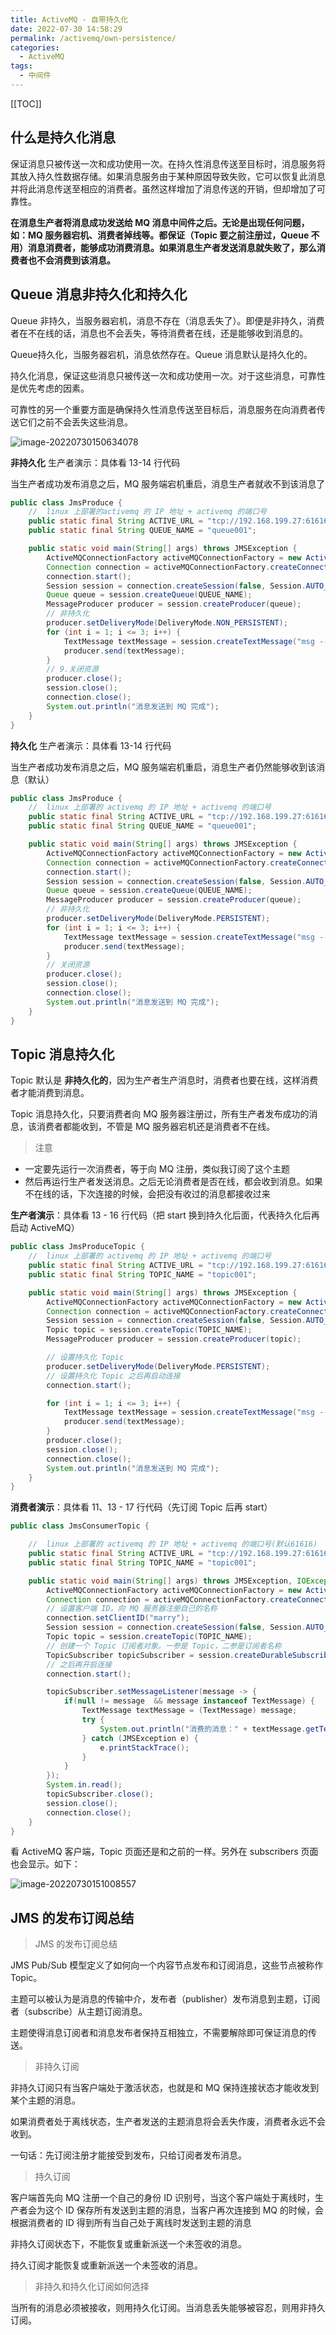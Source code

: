 ```yaml
---
title: ActiveMQ - 自带持久化
date: 2022-07-30 14:58:29
permalink: /activemq/own-persistence/
categories:
  - ActiveMQ
tags: 
  - 中间件
---
```


[[TOC]]



## 什么是持久化消息

保证消息只被传送一次和成功使用一次。在持久性消息传送至目标时，消息服务将其放入持久性数据存储。如果消息服务由于某种原因导致失败，它可以恢复此消息并将此消息传送至相应的消费者。虽然这样增加了消息传送的开销，但却增加了可靠性。

**在消息生产者将消息成功发送给 MQ 消息中间件之后。无论是出现任何问题，如：MQ 服务器宕机、消费者掉线等。都保证（Topic 要之前注册过，Queue 不用）消息消费者，能够成功消费消息。如果消息生产者发送消息就失败了，那么消费者也不会消费到该消息。**

## Queue 消息非持久化和持久化

Queue 非持久，当服务器宕机，消息不存在（消息丢失了）。即便是非持久，消费者在不在线的话，消息也不会丢失，等待消费者在线，还是能够收到消息的。

Queue持久化，当服务器宕机，消息依然存在。Queue 消息默认是持久化的。

持久化消息，保证这些消息只被传送一次和成功使用一次。对于这些消息，可靠性是优先考虑的因素。

可靠性的另一个重要方面是确保持久性消息传送至目标后，消息服务在向消费者传送它们之前不会丢失这些消息。

![image-20220730150634078](https://cdn.jsdelivr.net/gh/Kele-Bingtang/static/img/ActiveMQ/20220730150635.png)

**非持久化** 生产者演示：具体看 13-14 行代码

当生产者成功发布消息之后，MQ 服务端宕机重启，消息生产者就收不到该消息了

```java {13-14}
public class JmsProduce {
    //  linux 上部署的activemq 的 IP 地址 + activemq 的端口号
    public static final String ACTIVE_URL = "tcp://192.168.199.27:61616";
    public static final String QUEUE_NAME = "queue001";

    public static void main(String[] args) throws JMSException {
        ActiveMQConnectionFactory activeMQConnectionFactory = new ActiveMQConnectionFactory(ACTIVE_URL);
        Connection connection = activeMQConnectionFactory.createConnection();
        connection.start();
        Session session = connection.createSession(false, Session.AUTO_ACKNOWLEDGE);
        Queue queue = session.createQueue(QUEUE_NAME);
        MessageProducer producer = session.createProducer(queue);
        // 非持久化
        producer.setDeliveryMode(DeliveryMode.NON_PERSISTENT);
        for (int i = 1; i <= 3; i++) {
            TextMessage textMessage = session.createTextMessage("msg --- " + i);
            producer.send(textMessage);
        }
        // 9.关闭资源
        producer.close();
        session.close();
        connection.close();
        System.out.println("消息发送到 MQ 完成");
    }
}
```

**持久化** 生产者演示：具体看 13-14 行代码

当生产者成功发布消息之后，MQ 服务端宕机重启，消息生产者仍然能够收到该消息（默认）

```java {13-14}
public class JmsProduce {
    //  linux 上部署的 activemq 的 IP 地址 + activemq 的端口号
    public static final String ACTIVE_URL = "tcp://192.168.199.27:61616";
    public static final String QUEUE_NAME = "queue001";

    public static void main(String[] args) throws JMSException {
        ActiveMQConnectionFactory activeMQConnectionFactory = new ActiveMQConnectionFactory(ACTIVE_URL);
        Connection connection = activeMQConnectionFactory.createConnection();
        connection.start();
        Session session = connection.createSession(false, Session.AUTO_ACKNOWLEDGE);
        Queue queue = session.createQueue(QUEUE_NAME);
        MessageProducer producer = session.createProducer(queue);
        // 非持久化
        producer.setDeliveryMode(DeliveryMode.PERSISTENT);
        for (int i = 1; i <= 3; i++) {
            TextMessage textMessage = session.createTextMessage("msg --- " + i);
            producer.send(textMessage);
        }
        // 关闭资源
        producer.close();
        session.close();
        connection.close();
        System.out.println("消息发送到 MQ 完成");
    }
}
```

## Topic 消息持久化

Topic 默认是 **非持久化的**，因为生产者生产消息时，消费者也要在线，这样消费者才能消费到消息。

Topic 消息持久化，只要消费者向 MQ 服务器注册过，所有生产者发布成功的消息，该消费者都能收到，不管是 MQ 服务器宕机还是消费者不在线。

> 注意

- 一定要先运行一次消费者，等于向 MQ 注册，类似我订阅了这个主题
- 然后再运行生产者发送消息。之后无论消费者是否在线，都会收到消息。如果不在线的话，下次连接的时候，会把没有收过的消息都接收过来

**生产者演示**：具体看 13 - 16 行代码（把 start 换到持久化后面，代表持久化后再启动 ActiveMQ）

```java {13-16}
public class JmsProduceTopic {
    //  linux 上部署的 activemq 的 IP 地址 + activemq 的端口号
    public static final String ACTIVE_URL = "tcp://192.168.199.27:61616";
    public static final String TOPIC_NAME = "topic001";

    public static void main(String[] args) throws JMSException {
        ActiveMQConnectionFactory activeMQConnectionFactory = new ActiveMQConnectionFactory(ACTIVE_URL);
        Connection connection = activeMQConnectionFactory.createConnection();
        Session session = connection.createSession(false, Session.AUTO_ACKNOWLEDGE);
        Topic topic = session.createTopic(TOPIC_NAME);
        MessageProducer producer = session.createProducer(topic);

        // 设置持久化 Topic 
        producer.setDeliveryMode(DeliveryMode.PERSISTENT);
        // 设置持久化 Topic 之后再启动连接
        connection.start();

        for (int i = 1; i <= 3; i++) {
            TextMessage textMessage = session.createTextMessage("msg --- " + i);
            producer.send(textMessage);
        }
        producer.close();
        session.close();
        connection.close();
        System.out.println("消息发送到 MQ 完成");
    }
}
```

**消费者演示**：具体看 11、13 - 17 行代码（先订阅  Topic 后再 start）

```java {11,13-17}
public class JmsConsumerTopic {

    //  linux 上部署的 activemq 的 IP 地址 + activemq 的端口号(默认61616)
    public static final String ACTIVE_URL = "tcp://192.168.199.27:61616";
    public static final String TOPIC_NAME = "topic001";

    public static void main(String[] args) throws JMSException, IOException {
        ActiveMQConnectionFactory activeMQConnectionFactory = new ActiveMQConnectionFactory(ACTIVE_URL);
        Connection connection = activeMQConnectionFactory.createConnection();
        // 设置客户端 ID。向 MQ 服务器注册自己的名称
        connection.setClientID("marry");
        Session session = connection.createSession(false, Session.AUTO_ACKNOWLEDGE);
        Topic topic = session.createTopic(TOPIC_NAME);
        // 创建一个 Topic 订阅者对象。一参是 Topic，二参是订阅者名称
        TopicSubscriber topicSubscriber = session.createDurableSubscriber(topic, "mark...");
        // 之后再开启连接
        connection.start();

        topicSubscriber.setMessageListener(message -> {
            if(null != message  && message instanceof TextMessage) {
                TextMessage textMessage = (TextMessage) message;
                try {
                    System.out.println("消费的消息：" + textMessage.getText());
                } catch (JMSException e) {
                    e.printStackTrace();
                }
            }
        });
        System.in.read();
        topicSubscriber.close();
        session.close();
        connection.close();
    }
}
```

看 ActiveMQ 客户端，Topic 页面还是和之前的一样。另外在 subscribers 页面也会显示。如下：

![image-20220730151008557](https://cdn.jsdelivr.net/gh/Kele-Bingtang/static/img/ActiveMQ/20220730151009.png)

## JMS 的发布订阅总结

> JMS 的发布订阅总结

JMS Pub/Sub 模型定义了如何向一个内容节点发布和订阅消息，这些节点被称作 Topic。

主题可以被认为是消息的传输中介，发布者（publisher）发布消息到主题，订阅者（subscribe）从主题订阅消息。

主题使得消息订阅者和消息发布者保持互相独立，不需要解除即可保证消息的传送。

> 非持久订阅

非持久订阅只有当客户端处于激活状态，也就是和 MQ 保持连接状态才能收发到某个主题的消息。

如果消费者处于离线状态，生产者发送的主题消息将会丢失作废，消费者永远不会收到。

一句话：先订阅注册才能接受到发布，只给订阅者发布消息。

> 持久订阅

客户端首先向 MQ 注册一个自己的身份 ID 识别号，当这个客户端处于离线时，生产者会为这个 ID 保存所有发送到主题的消息，当客户再次连接到 MQ 的时候，会根据消费者的 ID 得到所有当自己处于离线时发送到主题的消息

非持久订阅状态下，不能恢复或重新派送一个未签收的消息。

持久订阅才能恢复或重新派送一个未签收的消息。

> 非持久和持久化订阅如何选择

当所有的消息必须被接收，则用持久化订阅。当消息丢失能够被容忍，则用非持久订阅。

